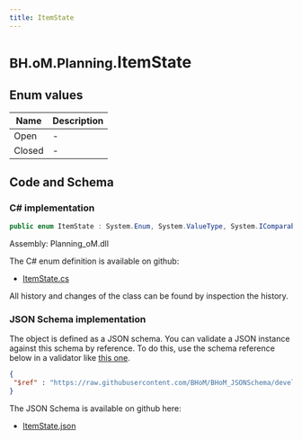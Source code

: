 ```yaml
---
title: ItemState
---
```


# <small>BH.oM.Planning.</small>**ItemState**



## Enum values

| Name            | Description                                                    |
|-----------------|----------------------------------------------------------------|
| Open |  -  |
| Closed |  -  |


## Code and Schema

### C# implementation

``` C# title="C#"
public enum ItemState : System.Enum, System.ValueType, System.IComparable, System.ISpanFormattable, System.IFormattable, System.IConvertible
```

Assembly: Planning_oM.dll

The C# enum definition is available on github:

- [ItemState.cs](https://github.com/BHoM/BHoM/blob/develop/Planning_oM/Enums\ItemState.cs)

All history and changes of the class can be found by inspection the history.
### JSON Schema implementation

The object is defined as a JSON schema. You can validate a JSON instance against this schema by reference. To do this, use the schema reference below in a validator like [this one](https://www.jsonschemavalidator.net/).

``` json title="JSON Schema"
{
 "$ref" : "https://raw.githubusercontent.com/BHoM/BHoM_JSONSchema/develop/Planning_oM/ItemState.json"
}
```

The JSON Schema is available on github here:

- [ItemState.json](https://github.com/BHoM/BHoM_JSONSchema/blob/develop/Planning_oM/ItemState.json)

